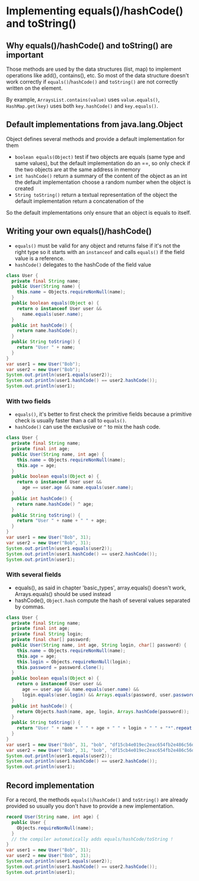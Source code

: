 # Implementing equals()/hashCode() and toString()

## Why equals()/hashCode() and toString() are important
Those methods are used by the data structures (list, map) to implement operations
like add(), contains(), etc. So most of the data structure doesn't work
correctly if `equals()`/`hashCode()` and `toString()` are not correctly written
on the element.

By example, `ArraysList.contains(value)` uses `value.equals()`,
`HashMap.get(key)` uses both `key.hashCode()` and `key.equals()`.


## Default implementations from java.lang.Object
Object defines several methods and provide a default implementation for them
- `boolean equals(Object)`
  test if two objects are equals (same type and same values), but
  the default implementation do an ==, so only check if the two objects are at
  the same address in memory
- `int hashCode()`
  return a summary of the content of the object as an int
  the default implementation choose a random number when the object is created
- `String toString()`
  return a textual representation of the object
  the default implementation return a concatenation of the 

So the default implementations only ensure that an object is equals to itself.


## Writing your own equals()/hashCode()
- `equals()` must be valid for any object and returns false if it's not the right type
  so it starts with an `instanceof` and calls `equals()` if the field value
  is a reference.
- `hashCode()` delegates to the hashCode of the field value
```java
class User {
  private final String name;
  public User(String name) {
    this.name = Objects.requireNonNull(name);
  }
  public boolean equals(Object o) {
    return o instanceof User user &&
      name.equals(user.name);
  }
  public int hashCode() {
    return name.hashCode();
  }
  public String toString() {
    return "User " + name;
  }
}
var user1 = new User("Bob");
var user2 = new User("Bob");
System.out.println(user1.equals(user2));
System.out.println(user1.hashCode() == user2.hashCode());
System.out.println(user1);
```


### With two fields
- `equals()`, it's better to first check the primitive fields because a primitive check
  is usually faster than a call to `equals()`. 
- `hashCode()` can use the exclusive or `^` to mix the hash code.
```java
class User {
  private final String name;
  private final int age;
  public User(String name, int age) {
    this.name = Objects.requireNonNull(name);
    this.age = age;
  }
  public boolean equals(Object o) {
    return o instanceof User user &&
      age == user.age && name.equals(user.name);
  }
  public int hashCode() {
    return name.hashCode() ^ age;
  }
  public String toString() {
    return "User " + name + " " + age;
  }
}
var user1 = new User("Bob", 31);
var user2 = new User("Bob", 31);
System.out.println(user1.equals(user2));
System.out.println(user1.hashCode() == user2.hashCode());
System.out.println(user1);
```


### With several fields
- equals(), as said in chapter 'basic_types', array.equals() doesn't work,
  Arrays.equals() should be used instead
- hashCode(), `Object.hash` compute the hash of several values separated by commas. 
```java
class User {
  private final String name;
  private final int age;
  private final String login;
  private final char[] password;
  public User(String name, int age, String login, char[] password) {
    this.name = Objects.requireNonNull(name);
    this.age = age;
    this.login = Objects.requireNonNull(login);
    this.password = password.clone();
  }
  public boolean equals(Object o) {
    return o instanceof User user &&
      age == user.age && name.equals(user.name) &&
      login.equals(user.login) && Arrays.equals(password, user.password);
  }
  public int hashCode() {
    return Objects.hash(name, age, login, Arrays.hashCode(password));
  }
  public String toString() {
    return "User " + name + " " + age + " " + login + " " + "*".repeat(password.length);
  }
}
var user1 = new User("Bob", 31, "bob", "df15cb4e019ec2eac654fb2e486c56df285c8c7b".toCharArray());
var user2 = new User("Bob", 31, "bob", "df15cb4e019ec2eac654fb2e486c56df285c8c7b".toCharArray());
System.out.println(user1.equals(user2));
System.out.println(user1.hashCode() == user2.hashCode());
System.out.println(user1);
```


## Record implementation

For a record, the methods `equals()`/`hashCode()` and `toString()` are already provided
so usually you don't have to provide a new implementation.
```java
record User(String name, int age) {
  public User {
    Objects.requireNonNull(name);
  }
  // the compiler automatically adds equals/hashCode/toString !
}
var user1 = new User("Bob", 31);
var user2 = new User("Bob", 31);
System.out.println(user1.equals(user2));
System.out.println(user1.hashCode() == user2.hashCode());
System.out.println(user1);
```
